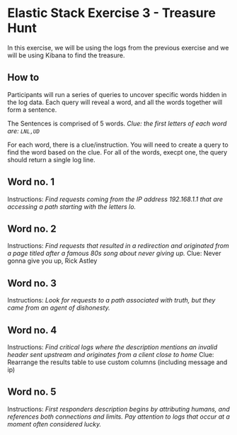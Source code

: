 # Elastic Stack Exercise 3 - Treasure Hunt
In this exercise, we will be using the logs from the previous exercise and we will be using Kibana to find the treasure.

## How to
Participants will run a series of queries to uncover specific words hidden in the log data. Each query will reveal a word, and all the words together will form a sentence.

The Sentences is comprised of 5 words.
*Clue: the first letters of each word are: `LNL,UD`*

For each word, there is a clue/instruction. You will need to create a query to find the word based on the clue.
For all of the words, execpt one, the query should return a single log line.

## Word no. 1
Instructions:
*Find requests coming from the IP address 192.168.1.1 that are accessing a path starting with the letters lo.*

## Word no. 2
Instructions:
*Find requests that resulted in a redirection and originated from a page titled after a famous 80s song about never giving up.*
Clue: Never gonna give you up, Rick Astley

## Word no. 3
Instructions:
*Look for requests to a path associated with truth, but they came from an agent of dishonesty.*

## Word no. 4
Instructions:
*Find critical logs where the description mentions an invalid header sent upstream and originates from a client close to home*
Clue: Rearrange the results table to use custom columns (including message and ip)

## Word no. 5
Instructions:
*First responders description begins by attributing humans, and references both connections and limits. Pay attention to logs that occur at a moment often considered lucky.*

